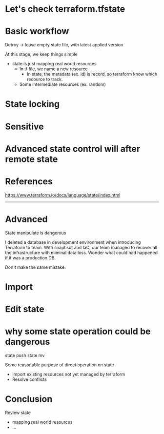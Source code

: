 # Let's check terraform.tfstate

# Basic workflow

Detroy -> leave empty state file, with latest applied version

At this stage, we keep things simple
- state is just mapping real world resources
  - In tf file, we name a new resource
    - In state, the metadata (ex. id) is record, so terraform know which recource to track.
  - Some intermediate resources (ex. random)

# State locking

# Sensitive

# Advanced state control will after remote state

# References

https://www.terraform.io/docs/language/state/index.html


---

# Advanced

State manipulate is dangerous

I deleted a database in development environment when introducing Terraform to team. With snaphsot and IaC, our team managed to recover all the infrastructure with miminal data loss. Wonder what could had happened if it was a production DB. 

Don't make the same mistake.

# Import

# Edit state

# why some state operation could be dangerous

state push
state mv

Some reasonable purpose of direct operation on state
- Import existing resources not yet managed by terraform
- Resolve conflicts


# Conclusion

Review state
- mapping real world resources
- ...
